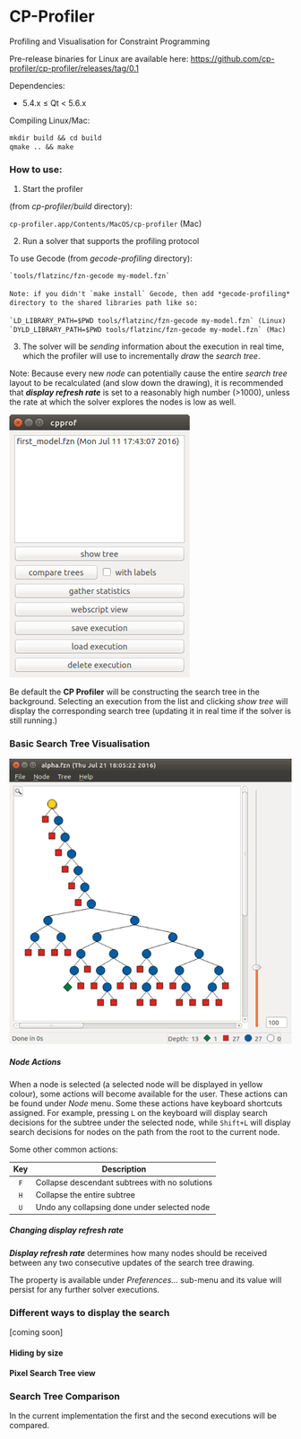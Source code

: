 # CP-Profiler
Profiling and Visualisation for Constraint Programming

Pre-release binaries for Linux are available here:
  https://github.com/cp-profiler/cp-profiler/releases/tag/0.1

Dependencies:

  * 5.4.x ≤ Qt < 5.6.x

Compiling Linux/Mac:

    mkdir build && cd build
    qmake .. && make


### How to use:
1. Start the profiler

  (from *cp-profiler/build* directory):

  `cp-profiler.app/Contents/MacOS/cp-profiler` (Mac)

2. Run a solver that supports the profiling protocol

  To use Gecode (from *gecode-profiling* directory):

    `tools/flatzinc/fzn-gecode my-model.fzn`

    Note: if you didn't `make install` Gecode, then add *gecode-profiling* directory to the shared libraries path like so:

    `LD_LIBRARY_PATH=$PWD tools/flatzinc/fzn-gecode my-model.fzn` (Linux)
    `DYLD_LIBRARY_PATH=$PWD tools/flatzinc/fzn-gecode my-model.fzn` (Mac)


3. The solver will be *sending* information about the execution in real time, which the profiler will use to incrementally *draw* the *search tree*.

Note: Because every new *node* can potentially cause the entire *search tree* layout to be recalculated (and slow down the drawing), it is recommended that ***display refresh rate*** is set to a reasonably high number (>1000), unless the rate at which the solver explores the nodes is low as well.

![Execution Manager](https://raw.githubusercontent.com/msgmaxim/profiler_pictures/master/profiler_menu.png "Execution Manager View")

Be default the **CP Profiler** will be constructing the search tree in the background. Selecting an execution from the list and clicking *show tree* will display the corresponding search tree (updating it in real time if the solver is still running.)

### Basic Search Tree Visualisation

![Search Tree Example](https://github.com/msgmaxim/profiler_pictures/raw/master/alpha_tree.png "Search Tree Example")

##### Node Actions
When a node is selected (a selected node will be displayed in yellow colour), some actions will become available for the user. These actions can be found under *Node* menu. Some these actions have keyboard shortcuts assigned. For example, pressing `L` on the keyboard will display search decisions for the subtree under the selected node, while `Shift+L` will display search decisions for nodes on the path from the root to the current node.

Some other common actions:

| Key       | Description               |
| :---------------: | ----------------------------------- |
| `F`       | Collapse descendant subtrees with no solutions |
| `H`       | Collapse the entire subtree |
| `U`       | Undo any collapsing done under selected node |

##### Changing *display refresh rate*
***Display refresh rate*** determines how many nodes should be received between any two consecutive updates of the search tree drawing.

The property is available under *Preferences...* sub-menu and its value will persist for any further solver executions.

### Different ways to display the search

[coming soon]

#### Hiding by size
#### Pixel Search Tree view

### Search Tree Comparison

In the current implementation the first and the second executions will be compared.